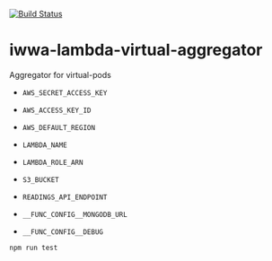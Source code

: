 [![Build Status](https://travis-ci.org/innowatio/iwwa-lambda-virtual-aggregator.svg?branch=master)](https://travis-ci.org/innowatio/iwwa-lambda-virtual-aggregator)


# iwwa-lambda-virtual-aggregator

Aggregator for virtual-pods


- `AWS_SECRET_ACCESS_KEY`
- `AWS_ACCESS_KEY_ID`
- `AWS_DEFAULT_REGION`
- `LAMBDA_NAME`
- `LAMBDA_ROLE_ARN`
- `S3_BUCKET`
- `READINGS_API_ENDPOINT`

- `__FUNC_CONFIG__MONGODB_URL`
- `__FUNC_CONFIG__DEBUG`


`npm run test`
